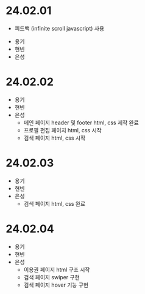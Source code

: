 # 24.02.01
- 피드백 (infinite scroll javascript) 사용
* 용기
* 현빈
* 은성
# 24.02.02
* 용기
* 현빈
* 은성
    - 메인 페이지 header 및 footer html, css 제작 완료
    - 프로필 편집 페이지 html, css 시작
    - 검색 페이지 html, css 시작
# 24.02.03
* 용기
* 현빈
* 은성
    - 검색 페이지 html, css 완료
# 24.02.04
* 용기
* 현빈
* 은성
    - 이용권 페이지 html 구조 시작
    - 검색 페이지 swiper 구현
    - 검색 페이지 hover 기능 구현
